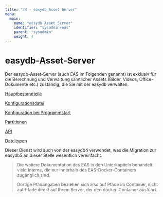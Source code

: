 ```yaml
---
title: "34 - easydb Asset Server"
menu:
  main:
    name: "easydb Asset Server"
    identifier: "sysadmin/eas"
    parent: "sysadmin"
    weight: 4
---
```

easydb-Asset-Server
===================

Der easydb-Asset-Server (auch EAS im Folgenden genannt) ist exklusiv für
die Berechnung und Verwaltung sämtlicher Assets (Bilder, Videos,
Office-Dokumente etc.) zuständig, die Sie mit der easydb verwalten.

[Hauptbestandteile](installation)

[Konfigurationsdatei](conf)

[Konfiguration bei Programmstart](initconf)

[Partitionen](partitions)

[API](api)

[Dateitypen](filetypes)

Dieser Dienst wird auch von der easydb4 verwendet, was die Migration zur
easydb5 an dieser Stelle wesentlich vereinfacht.

> Die weitere Dokumentation des EAS in den Unterkapiteln behandelt viele Interna, die nur innerhalb des EAS-Docker-Containers zugänglich sind.
>
> Dortige Pfadangaben beziehen sich also auf Pfade im Container, nicht auf Pfade direkt auf Ihrem Server, der den docker-Container ausführt.
